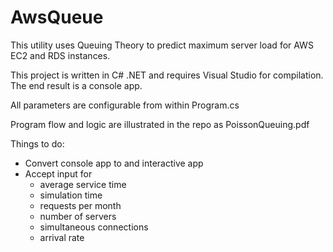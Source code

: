 AwsQueue
========

This utility uses Queuing Theory to predict maximum server load for AWS EC2 and RDS instances.

This project is written in C# .NET and requires Visual Studio for compilation. The end result is a console app.

All parameters are configurable from within Program.cs

Program flow and logic are illustrated in the repo as PoissonQueuing.pdf

Things to do:
- Convert console app to and interactive app
- Accept input for 
    - average service time
    - simulation time
    - requests per month
    - number of servers
    - simultaneous connections
    - arrival rate